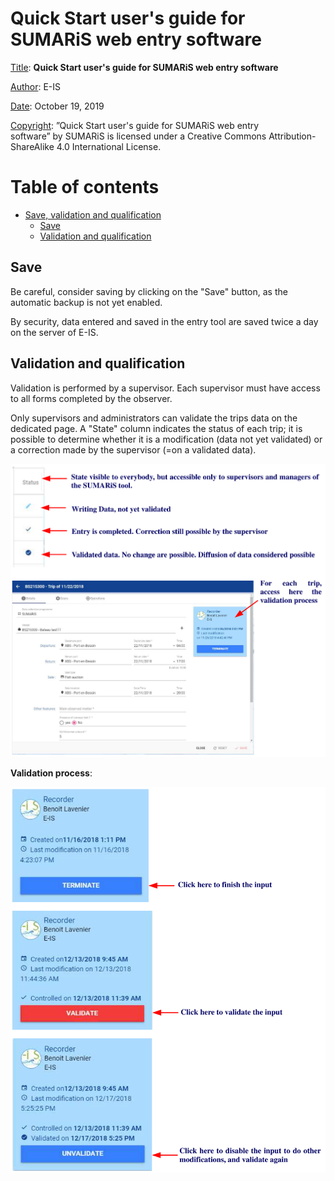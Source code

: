 # Quick Start user's guide for SUMARiS web entry software

<u>Title</u>:	 <b>Quick Start user's guide for SUMARiS web entry software</b> 

<u>Author</u>: E-IS	

<u>Date</u>:	October 19, 2019 

<u>Copyright</u>: ”Quick Start user's guide for SUMARiS web entry software” by SUMARiS is licensed under a Creative Commons Attribution-ShareAlike 4.0 International License.

# Table of contents

 - [Save, validation and qualification]()
     * [Save]()
     * [Validation and qualification]()

## Save

Be careful, consider saving by clicking on the "Save" button, as the automatic backup is not yet enabled.

By security, data entered and saved in the entry tool are saved twice a day on the server of E-IS. 

## Validation and qualification

Validation is performed by a supervisor.  Each supervisor must have access to all forms completed
by the observer.
 
Only supervisors and administrators can validate the trips data on the dedicated page. A "State"
column indicates the status of each trip; it is possible to determine whether it is a modification (data
not yet validated) or a correction made by the supervisor (=on a validated data).

![](./validation.png)

<b>Validation process</b>:

![](./validation-process.png)

